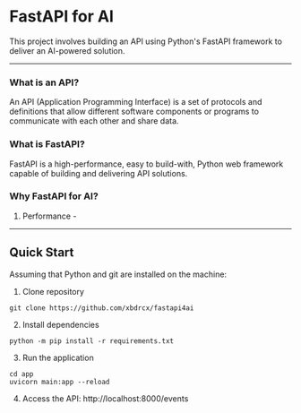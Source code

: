 # FastAPI for AI

This project involves building an API using Python's FastAPI framework to deliver an AI-powered solution.

---

### What is an API?

An API (Application Programming Interface) is a set of protocols and definitions that allow different software components or programs to communicate with each other and share data.

### What is FastAPI? 

FastAPI is a high-performance, easy to build-with, Python web framework capable of building and delivering API solutions.

### Why FastAPI for AI?

1. Performance - 

---

## Quick Start

Assuming that Python and git are installed on the machine:

1. Clone repository
```
git clone https://github.com/xbdrcx/fastapi4ai
```

2. Install dependencies
```
python -m pip install -r requirements.txt
```

3. Run the application
```
cd app
uvicorn main:app --reload
```

4. Access the API: http://localhost:8000/events


